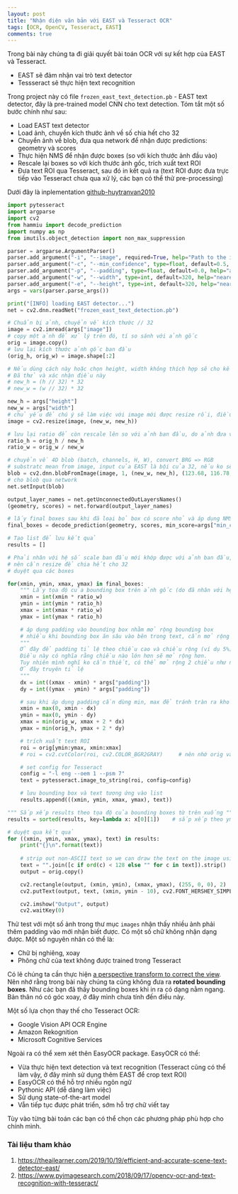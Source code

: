 ```yaml
---
layout: post
title: "Nhận diện văn bản với EAST và Tesseract OCR"
tags: [OCR, OpenCV, Tesseract, EAST]
comments: true
---
```


Trong bài này chúng ta đi giải quyết bài toán OCR với sự kết hợp của EAST và Tesseract.
* EAST sẽ đảm nhận vai trò text detector
* Tessseract sẽ thực hiện text recognition

Trong project này có file `frozen_east_text_detection.pb` - EAST text detector, đây là pre-trained model CNN cho text detection. 
Tóm tắt một số bước chính như sau:
* Load EAST text detector
* Load ảnh, chuyển kích thước ảnh về số chia hết cho 32
* Chuyển ảnh về blob, đưa qua network để nhận được predictions: geometry và scores
* Thực hiện NMS để nhận được boxes (so với kích thước ảnh đầu vào)
* Rescale lại boxes so với kích thước ảnh gốc, trích xuất text ROI 
* Đưa text ROI qua Tesseract, sau đó in kết quả ra (text ROI được đưa trực tiếp vào Tesseract chưa qua xử lý, các bạn có thể thử pre-processing)

Dưới đây là inplementation [github-huytranvan2010](https://github.com/huytranvan2010/Text-recognition-with-Tesseract-and-EAST)
```python
import pytesseract
import argparse
import cv2
from hammiu import decode_prediction
import numpy as np
from imutils.object_detection import non_max_suppression

parser = argparse.ArgumentParser()
parser.add_argument("-i", "--image", required=True, help="Path to the input image")
parser.add_argument("-c", "--min_confidence", type=float, default=0.5, help="min confidence score for bbox to consider")
parser.add_argument("-p", "--padding", type=float, default=0.0, help="amount of padding to add to each border of ROI")
parser.add_argument("-w", "--width", type=int, default=320, help="nearest multiple of 32 for resized width")
parser.add_argument("-e", "--height", type=int, default=320, help="nearest multiple of 32 for resized height")
args = vars(parser.parse_args())

print("[INFO] loading EAST detector...")
net = cv2.dnn.readNet("frozen_east_text_detection.pb")

# Chuẩn bị ảnh, chuyển về kích thước // 32
image = cv2.imread(args["image"])
# copy một ảnh để xử lý trên đó, tí so sánh với ảnh gốc
orig = image.copy()
# lưu lại kích thước ảnh gốc ban đầu
(orig_h, orig_w) = image.shape[:2]

# Nếu dùng cách này hoặc chọn height, width không thích hợp sẽ cho kết quả không tốt
# Đã thử và xác nhận điều này
# new_h = (h // 32) * 32
# new_w = (w // 32) * 32

new_h = args["height"]
new_w = args["width"]
# chủ yếu để chú ý sẽ làm việc với image mới được resize rồi, điều này thực chất ko cần do bên dưới đã chuyển thành blob có kích thước đó
image = cv2.resize(image, (new_w, new_h))   

# lưu lại ratio để còn rescale lên so với ảnh ban đầu, do ảnh đưa vào mạng phải resize lại cho cạnh chia hết cho 32
ratio_h = orig_h / new_h
ratio_w = orig_w / new_w

# chuyển về 4D blob (batch, channels, H, W), convert BRG => RGB
# substratc mean from image, input của EAST là bội của 32, nếu ko sẽ không nối được ở phần feature-merging branch
blob = cv2.dnn.blobFromImage(image, 1, (new_w, new_h), (123.68, 116.78, 103.94), swapRB=True, crop=False)
# cho blob qua network
net.setInput(blob)

output_layer_names = net.getUnconnectedOutLayersNames()
(geometry, scores) = net.forward(output_layer_names)

# lấy final boxes sau khi đã loại bỏ box có score nhỏ và áp dụng NMS
final_boxes = decode_prediction(geometry, scores, min_score=args["min_confidence"])     # để overThreshold mặc định nhé

# Tạo list để lưu kết quả
results = []

# Phải nhân với hệ số scale ban đầu mới khớp được với ảnh ban đầu, do kích thước ảnh ban đầu có thể không chia hết cho 32
# nên cần resize để chia hết cho 32
# duyệt qua các boxes

for(xmin, ymin, xmax, ymax) in final_boxes:
    """ Lấy tọa độ của bounding box trên ảnh gốc (do đã nhân với hệ số tỉ lệ). Từ đây chuyển về hết kích thước ảnh gốc"""
    xmin = int(xmin * ratio_w)
    ymin = int(ymin * ratio_h)
    xmax = int(xmax * ratio_w)
    ymax = int(ymax * ratio_h)

    # áp dụng padding vào bounding box nhằm mở rộng bounding box
    # nhiều khi bounding box ăn sâu vào bên trong text, cần mở rộng ra
    """ 
    Ở đây để padding tỉ lệ theo chiều cao và chiều rộng (ví dụ 5%) của bounding box
    Điều này có nghĩa rằng chiều nào lớn hơn sẽ mở rộng hơn.
    Tuy nhiên mình nghĩ ko cần thiết, có thể mở rộng 2 chiều như nhau, truyền vào số pixel cũng được
    Ở đây truyên tỉ lệ
    """
    dx = int((xmax - xmin) * args["padding"])
    dy = int((ymax - ymin) * args["padding"])

    # sau khi áp dụng padding cần dùng min, max để tránh tràn ra khỏi kích thước ảnh
    xmin = max(0, xmin - dx)
    ymin = max(0, ymin - dy)
    xmax = min(orig_w, xmax + 2 * dx)
    ymax = min(orig_h, ymax + 2 * dy)

    # trích xuất text ROI
    roi = orig[ymin:ymax, xmin:xmax]
    # roi = cv2.cvtColor(roi, cv2.COLOR_BGR2GRAY)     # nên nhớ orig vẫn đang ở BGR

    # set config for Tesseract
    config = "-l eng --oem 1 --psm 7"
    text = pytesseract.image_to_string(roi, config=config)

    # lưu bounding box và text tương ứng vào list
    results.append(((xmin, ymin, xmax, ymax), text))

""" Sắp xếp results theo tọa độ của bounding boxes từ trên xuống """
results = sorted(results, key=lambda x: x[0][1])    # sắp xếp theo ymin

# duyệt qua kết quả
for ((xmin, ymin, xmax, ymax), text) in results:
    print("{}\n".format(text))
    
    # strip out non-ASCII text so we can draw the text on the image using OpenCV
    text = "".join([c if ord(c) < 128 else "" for c in text]).strip()
    output = orig.copy()

    cv2.rectangle(output, (xmin, ymin), (xmax, ymax), (255, 0, 0), 2)
    cv2.putText(output, text, (xmin, ymin - 10), cv2.FONT_HERSHEY_SIMPLEX, 1.3, (0, 255, ), 3)

    cv2.imshow("Output", output)
    cv2.waitKey(0)
```

Thử test với một số ảnh trong thư mục `images` nhận thấy nhiều ảnh phải thêm padding vào mới nhận biết được. Có một số chữ không nhận dạng được. Một số nguyên nhân có thể là:
* Chữ bị nghiêng, xoay
* Phông chữ của text không được trained trong Tesseract

Có lẽ chúng ta cần thực hiện [a perspective transform to correct the view](https://www.pyimagesearch.com/2016/10/03/bubble-sheet-multiple-choice-scanner-and-test-grader-using-omr-python-and-opencv/). Nên nhớ rằng trong bài này chúng ta cũng không đưa ra **rotated bounding boxes**. Như các bạn đã thấy bounding boxes khi in ra có dạng nằm ngang. Bản thân nó có góc xoay, ở đây mình chưa tính đến điều này.

Một số lựa chọn thay thế cho Tesseract OCR:
* Google Vision API OCR Engine
* Amazon Rekognition
* Microsoft Cognitive Services

Ngoài ra có thể xem xét thên EasyOCR package. EasyOCR có thể:
* Vừa thực hiện text detection và text recognition (Tesseract cũng có thể làm vậy, ở đây mình sử dụng thêm EAST để crop text ROI)
* EasyOCR có thể hỗ trợ nhiều ngôn ngữ
* Pythonic API (dễ dàng làm việc)
* Sử dụng state-of-the-art model
* Vẫn tiếp tục được phát triển, sớm hỗ trợ chữ viết tay

Tùy vào từng bài toán các bạn có thể chọn các phương pháp phù hợp cho chính mình.

### Tài liệu tham khảo
1. https://theailearner.com/2019/10/19/efficient-and-accurate-scene-text-detector-east/
2. https://www.pyimagesearch.com/2018/09/17/opencv-ocr-and-text-recognition-with-tesseract/